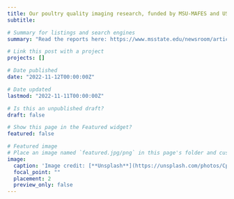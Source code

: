 ```yaml
---
title: Our poultry quality imaging research, funded by MSU-MAFES and USDA-NIFA, is making headlines on campus and the WATTPoultry website 👋👋. 
subtitle: 

# Summary for listings and search engines
summary: "Read the reports here: https://www.msstate.edu/newsroom/article/2022/09/making-grade-msu-scientists-apply-high-resolution-imaging-technology and https://www.wattagnet.com/articles/46075-fruit-imaging-approach-could-detect-poultry-meat-myopathies" 

# Link this post with a project
projects: []

# Date published
date: "2022-11-12T00:00:00Z"

# Date updated
lastmod: "2022-11-11T00:00:00Z"

# Is this an unpublished draft?
draft: false

# Show this page in the Featured widget?
featured: false

# Featured image
# Place an image named `featured.jpg/png` in this page's folder and customize its options here.
image:
  caption: 'Image credit: [**Unsplash**](https://unsplash.com/photos/CpkOjOcXdUY)'
  focal_point: ""
  placement: 2
  preview_only: false
---
```

